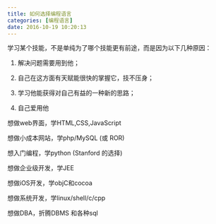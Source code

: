 ```yaml
---
title: 如何选择编程语言
categories: [编程语言]
date: 2016-10-19 10:20:13
---
```

学习某个技能，不是单纯为了哪个技能更有前途，而是因为以下几种原因：

1. 解决问题需要用到他；
  
2. 自己在这方面有天赋能很快的掌握它，技不压身；
  
3. 学习他能获得对自己有益的一种新的思路；
  
4. 自己爱用他
  

想做web界面，学HTML,CSS,JavaScript

想做小成本网站，学php/MySQL (或 ROR)

想入门编程，学python (Stanford 的选择)

想做企业级开发，学JEE

想做iOS开发，学objC和cocoa

想做系统开发，学linux/shell/c/cpp

想做DBA，折腾DBMS 和各种sql